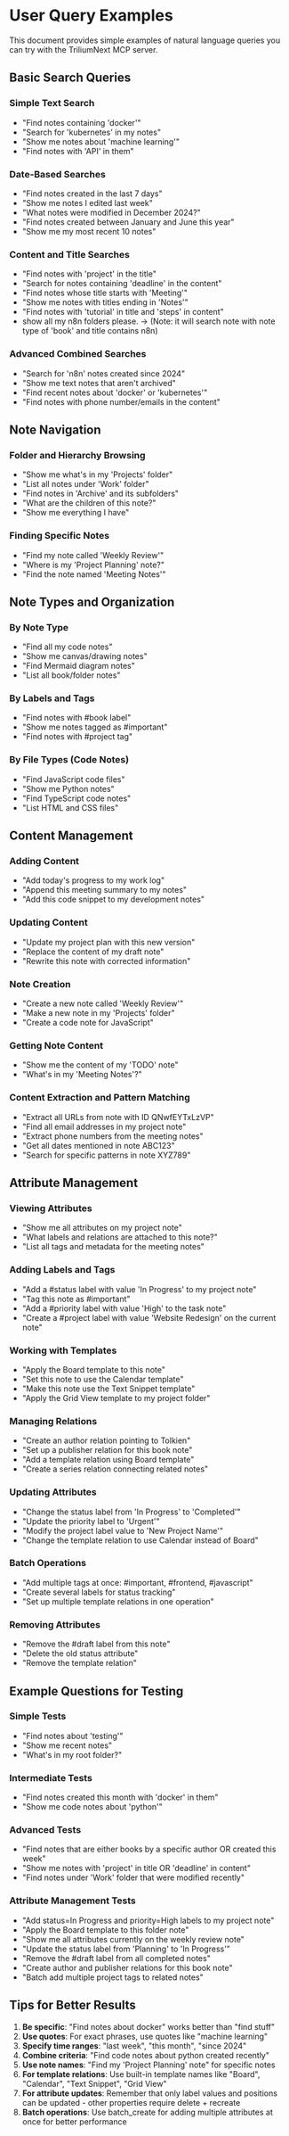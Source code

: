 # User Query Examples

This document provides simple examples of natural language queries you can try with the TriliumNext MCP server.

## Basic Search Queries

### Simple Text Search
- "Find notes containing 'docker'"
- "Search for 'kubernetes' in my notes"
- "Show me notes about 'machine learning'"
- "Find notes with 'API' in them"

### Date-Based Searches
- "Find notes created in the last 7 days"
- "Show me notes I edited last week"
- "What notes were modified in December 2024?"
- "Find notes created between January and June this year"
- "Show me my most recent 10 notes"

### Content and Title Searches
- "Find notes with 'project' in the title"
- "Search for notes containing 'deadline' in the content"
- "Find notes whose title starts with 'Meeting'"
- "Show me notes with titles ending in 'Notes'"
- "Find notes with 'tutorial' in title and 'steps' in content"
- show all my n8n folders please. -> (Note: it will search note with note type of 'book' and title contains n8n)

### Advanced Combined Searches
- "Search for 'n8n' notes created since 2024"
- "Show me text notes that aren't archived"
- "Find recent notes about 'docker' or 'kubernetes'"
- "Find notes with phone number/emails in the content"

## Note Navigation

### Folder and Hierarchy Browsing
- "Show me what's in my 'Projects' folder"
- "List all notes under 'Work' folder"
- "Find notes in 'Archive' and its subfolders"
- "What are the children of this note?"
- "Show me everything I have"

### Finding Specific Notes
- "Find my note called 'Weekly Review'"
- "Where is my 'Project Planning' note?"
- "Find the note named 'Meeting Notes'"

## Note Types and Organization

### By Note Type
- "Find all my code notes"
- "Show me canvas/drawing notes"
- "Find Mermaid diagram notes"
- "List all book/folder notes"

### By Labels and Tags
- "Find notes with #book label"
- "Show me notes tagged as #important"
- "Find notes with #project tag"

### By File Types (Code Notes)
- "Find JavaScript code files"
- "Show me Python notes"
- "Find TypeScript code notes"
- "List HTML and CSS files"

## Content Management

### Adding Content
- "Add today's progress to my work log"
- "Append this meeting summary to my notes"
- "Add this code snippet to my development notes"

### Updating Content
- "Update my project plan with this new version"
- "Replace the content of my draft note"
- "Rewrite this note with corrected information"

### Note Creation
- "Create a new note called 'Weekly Review'"
- "Make a new note in my 'Projects' folder"
- "Create a code note for JavaScript"

### Getting Note Content
- "Show me the content of my 'TODO' note"
- "What's in my 'Meeting Notes'?"

### Content Extraction and Pattern Matching
- "Extract all URLs from note with ID QNwfEYTxLzVP"
- "Find all email addresses in my project note"
- "Extract phone numbers from the meeting notes"
- "Get all dates mentioned in note ABC123"
- "Search for specific patterns in note XYZ789"

## Attribute Management

### Viewing Attributes
- "Show me all attributes on my project note"
- "What labels and relations are attached to this note?"
- "List all tags and metadata for the meeting notes"

### Adding Labels and Tags
- "Add a #status label with value 'In Progress' to my project note"
- "Tag this note as #important"
- "Add a #priority label with value 'High' to the task note"
- "Create a #project label with value 'Website Redesign' on the current note"

### Working with Templates
- "Apply the Board template to this note"
- "Set this note to use the Calendar template"
- "Make this note use the Text Snippet template"
- "Apply the Grid View template to my project folder"

### Managing Relations
- "Create an author relation pointing to Tolkien"
- "Set up a publisher relation for this book note"
- "Add a template relation using Board template"
- "Create a series relation connecting related notes"

### Updating Attributes
- "Change the status label from 'In Progress' to 'Completed'"
- "Update the priority label to 'Urgent'"
- "Modify the project label value to 'New Project Name'"
- "Change the template relation to use Calendar instead of Board"

### Batch Operations
- "Add multiple tags at once: #important, #frontend, #javascript"
- "Create several labels for status tracking"
- "Set up multiple template relations in one operation"

### Removing Attributes
- "Remove the #draft label from this note"
- "Delete the old status attribute"
- "Remove the template relation"

## Example Questions for Testing

### Simple Tests
- "Find notes about 'testing'"
- "Show me recent notes"
- "What's in my root folder?"

### Intermediate Tests
- "Find notes created this month with 'docker' in them"
- "Show me code notes about 'python'"

### Advanced Tests
- "Find notes that are either books by a specific author OR created this week"
- "Show me notes with 'project' in title OR 'deadline' in content"
- "Find notes under 'Work' folder that were modified recently"

### Attribute Management Tests
- "Add status=In Progress and priority=High labels to my project note"
- "Apply the Board template to this folder note"
- "Show me all attributes currently on the weekly review note"
- "Update the status label from 'Planning' to 'In Progress'"
- "Remove the #draft label from all completed notes"
- "Create author and publisher relations for this book note"
- "Batch add multiple project tags to related notes"

## Tips for Better Results

1. **Be specific**: "Find notes about docker" works better than "find stuff"
2. **Use quotes**: For exact phrases, use quotes like "machine learning"
3. **Specify time ranges**: "last week", "this month", "since 2024"
4. **Combine criteria**: "Find code notes about python created recently"
5. **Use note names**: "Find my 'Project Planning' note" for specific notes
6. **For template relations**: Use built-in template names like "Board", "Calendar", "Text Snippet", "Grid View"
7. **For attribute updates**: Remember that only label values and positions can be updated - other properties require delete + recreate
8. **Batch operations**: Use batch_create for adding multiple attributes at once for better performance